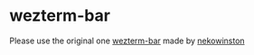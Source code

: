 # wezterm-bar

Please use the original one [wezterm-bar](https://github.com/nekowinston/wezterm-bar) made by [nekowinston](https://github.com/nekowinston)